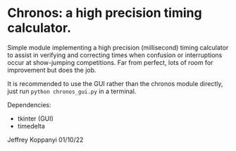# Chronos: a high precision timing calculator. 

Simple module implementing a high precision (millisecond) timing calculator to assist in verifying and correcting times when confusion or interruptions occur at show-jumping competitions. Far from perfect, lots of room for improvement but does the job.

It is recommended to use the GUI rather than the chronos module directly, just run `python chronos_gui.py` in a terminal. 

Dependencies:
- tkinter (GUI)
- timedelta

Jeffrey Koppanyi 01/10/22

